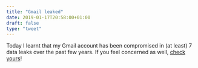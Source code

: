 ```yaml
---
title: "Gmail leaked"
date: 2019-01-17T20:58:00+01:00
draft: false
type: "tweet"
---
```


Today I learnt that my Gmail account has been compromised in (at least) 7 data
leaks over the past few years. If you feel concerned as well, [check yours](https://monitor.firefox.com)!
